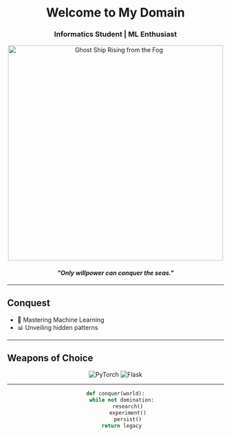 <h1 align="center">Welcome to My Domain</h1>
<h3 align="center">Informatics Student | ML Enthusiast</h3>

<div align="center">
  <img src="https://cdnb.artstation.com/p/assets/images/images/025/394/341/original/mark-kolobaev-ezgif-com-optimize-1.gif" width="500" alt="Ghost Ship Rising from the Fog">
</div>

<h4 align="center"><i>"Only willpower can conquer the seas."</i></h4>

---

## Conquest
- 🤖 Mastering Machine Learning  
- 📊 Unveiling hidden patterns
  

---
## Weapons of Choice
<p align="center"> 
  <img src="https://img.shields.io/badge/PyTorch-EE4C2C?logo=pytorch&logoColor=white" alt="PyTorch">  
  <img src="https://img.shields.io/badge/Flask-000000?logo=flask&logoColor=white" alt="Flask">  
</p>


---

<div align="center">

```python
def conquer(world):
    while not domination:
        research()
        experiment()
        persist()
    return legacy

